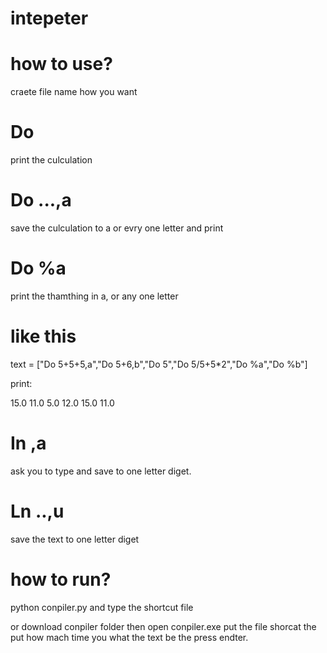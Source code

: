# intepeter



# how to use?

craete file name how you want

# Do
print the culculation

# Do ...,a
save the culculation to a or evry one letter and print

# Do %a
print the thamthing in a, or any one letter

# like this

text = ["Do 5+5+5,a","Do 5+6,b","Do 5","Do 5/5+5*2","Do %a","Do %b"]

print:

15.0
11.0
5.0
12.0
15.0
11.0

# In ,a
ask you to type and save to one letter diget.

# Ln ..,u

save the text to one letter diget

        
# how to run?

python conpiler.py
and type the shortcut file

or download conpiler folder then open conpiler.exe put the file shorcat the put how mach time you what the text be the press endter.
